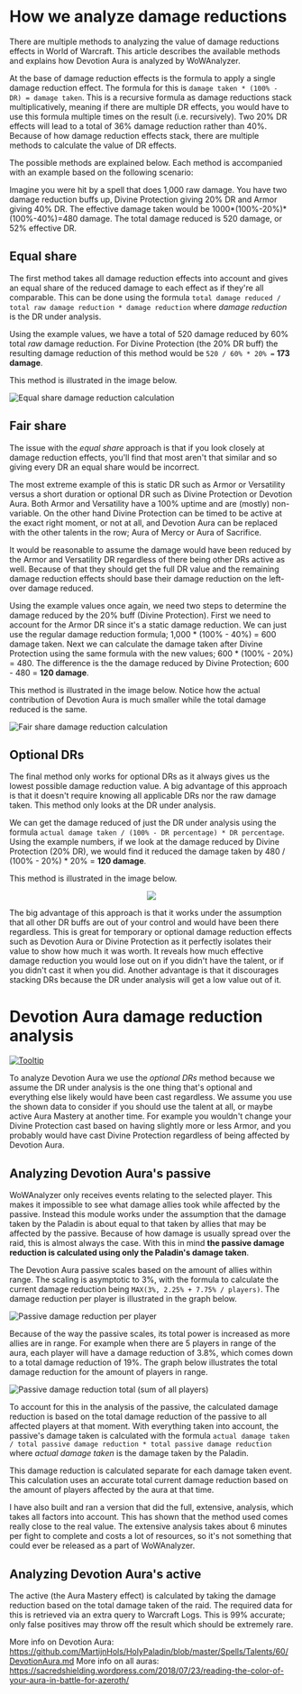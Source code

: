 # How we analyze damage reductions

There are multiple methods to analyzing the value of damage reductions effects in World of Warcraft. This article describes the available methods and explains how Devotion Aura is analyzed by WoWAnalyzer.

At the base of damage reduction effects is the formula to apply a single damage reduction effect. The formula for this is `damage taken * (100% - DR) = damage taken`. This is a recursive formula as damage reductions stack multiplicatively, meaning if there are multiple DR effects, you would have to use this formula multiple times on the result (i.e. recursively). Two 20% DR effects will lead to a total of 36% damage reduction rather than 40%. Because of how damage reduction effects stack, there are multiple methods to calculate the value of DR effects.

The possible methods are explained below. Each method is accompanied with an example based on the following scenario:

Imagine you were hit by a spell that does 1,000 raw damage. You have two damage reduction buffs up, Divine Protection giving 20% DR and Armor giving 40% DR. The effective damage taken would be 1000*(100%-20%)*(100%-40%)=480 damage. The total damage reduced is 520 damage, or 52% effective DR.

## Equal share

The first method takes all damage reduction effects into account and gives an equal share of the reduced damage to each effect as if they're all comparable. This can be done using the formula `total damage reduced / total raw damage reduction * damage reduction` where *damage reduction* is the DR under analysis.

Using the example values, we have a total of 520 damage reduced by 60% total *raw* damage reduction. For Divine Protection (the 20% DR buff) the resulting damage reduction of this method would be `520 / 60% * 20% =` **173 damage**.

This method is illustrated in the image below.

![Equal share damage reduction calculation](https://user-images.githubusercontent.com/4565223/43356596-caed9382-9273-11e8-94eb-c109bb442298.png)

## Fair share

The issue with the *equal share* approach is that if you look closely at damage reduction effects, you'll find that most aren't that similar and so giving every DR an equal share would be incorrect.

The most extreme example of this is static DR such as Armor or Versatility versus a short duration or optional DR such as Divine Protection or Devotion Aura. Both Armor and Versatility have a 100% uptime and are (mostly) non-variable. On the other hand Divine Protection can be timed to be active at the exact right moment, or not at all, and Devotion Aura can be replaced with the other talents in the row; Aura of Mercy or Aura of Sacrifice.

It would be reasonable to assume the damage would have been reduced by the Armor and Versatility DR regardless of there being other DRs active as well. Because of that they should get the full DR value and the remaining damage reduction effects should base their damage reduction on the left-over damage reduced.

Using the example values once again, we need two steps to determine the damage reduced by the 20% buff (Divine Protection). First we need to account for the Armor DR since it's a static damage reduction. We can just use the regular damage reduction formula; 1,000 * (100% - 40%) = 600 damage taken. Next we can calculate the damage taken after Divine Protection using the same formula with the new values; 600 * (100% - 20%) = 480. The difference is the the damage reduced by Divine Protection; 600 - 480 = **120 damage**.

This method is illustrated in the image below. Notice how the actual contribution of Devotion Aura is much smaller while the total damage reduced is the same.

![Fair share damage reduction calculation](https://user-images.githubusercontent.com/4565223/43354049-2cc22de0-9245-11e8-80db-9a998cf2c396.png)

## Optional DRs

The final method only works for optional DRs as it always gives us the lowest possible damage reduction value. A big advantage of this approach is that it doesn't require knowing all applicable DRs nor the raw damage taken. This method only looks at the DR under analysis.

We can get the damage reduced of just the DR under analysis using the formula `actual damage taken / (100% - DR percentage) * DR percentage`. Using the example numbers, if we look at the damage reduced by Divine Protection (20% DR), we would find it reduced the damage taken by 480 / (100% - 20%) * 20% = **120 damage**.

This method is illustrated in the image below.

<center>
  <img src="https://user-images.githubusercontent.com/4565223/43354048-2ca6d680-9245-11e8-9751-5f5fd14b844a.png">
</center>

The big advantage of this approach is that it works under the assumption that all other DR buffs are out of your control and would have been there regardless. This is great for temporary or optional damage reduction effects such as Devotion Aura or Divine Protection as it perfectly isolates their value to show how much it was worth. It reveals how much effective damage reduction you would lose out on if you didn't have the talent, or if you didn't cast it when you did. Another advantage is that it discourages stacking DRs because the DR under analysis will get a low value out of it.

# Devotion Aura damage reduction analysis

[![Tooltip](https://user-images.githubusercontent.com/4565223/43018363-bc61c862-8c59-11e8-80fc-77938dfe1740.png)](https://wowdb.com/spells/183425-devotion-aura)

To analyze Devotion Aura we use the *optional DRs* method because we assume the DR under analysis is the one thing that's optional and everything else likely would have been cast regardless. We assume you use the shown data to consider if you should use the talent at all, or maybe active Aura Mastery at another time. For example you wouldn't change your Divine Protection cast based on having slightly more or less Armor, and you probably would have cast Divine Protection regardless of being affected by Devotion Aura.

## Analyzing Devotion Aura's passive

WoWAnalyzer only receives events relating to the selected player. This makes it impossible to see what damage allies took while affected by the passive. Instead this module works under the assumption that the damage taken by the Paladin is about equal to that taken by allies that may be affected by the passive. Because of how damage is usually spread over the raid, this is almost always the case. With this in mind **the passive damage reduction is calculated using only the Paladin's damage taken**.

The Devotion Aura passive scales based on the amount of allies within range. The scaling is asymptotic to 3%, with the formula to calculate the current damage reduction being `MAX(3%, 2.25% + 7.75% / players)`. The damage reduction per player is illustrated in the graph below.

![Passive damage reduction per player](https://user-images.githubusercontent.com/4565223/43359142-1550084a-929e-11e8-97fe-c658279244e8.png)

Because of the way the passive scales, its total power is increased as more allies are in range. For example when there are 5 players in range of the aura, each player will have a damage reduction of 3.8%, which comes down to a total damage reduction of 19%. The graph below illustrates the total damage reduction for the amount of players in range.

![Passive damage reduction total (sum of all players)](https://user-images.githubusercontent.com/4565223/43359144-16f16de2-929e-11e8-81db-5ad85f864625.png)

To account for this in the analysis of the passive, the calculated damage reduction is based on the total damage reduction of the passive to all affected players at that moment. With everything taken into account, the passive's damage taken is calculated with the formula `actual damage taken / total passive damage reduction * total passive damage reduction` where *actual damage taken* is the damage taken by the Paladin.

This damage reduction is calculated separate for each damage taken event. This calculation uses an accurate total current damage reduction based on the amount of players affected by the aura at that time.

I have also built and ran a version that did the full, extensive, analysis, which takes all factors into account. This has shown that the method used comes really close to the real value. The extensive analysis takes about 6 minutes per fight to complete and costs a lot of resources, so it's not something that could ever be released as a part of WoWAnalyzer.

## Analyzing Devotion Aura's active

The active (the Aura Mastery effect) is calculated by taking the damage reduction based on the total damage taken of the raid. The required data for this is retrieved via an extra query to Warcraft Logs. This is 99% accurate; only false positives may throw off the result which should be extremely rare.

More info on Devotion Aura: https://github.com/MartijnHols/HolyPaladin/blob/master/Spells/Talents/60/DevotionAura.md
More info on all auras: https://sacredshielding.wordpress.com/2018/07/23/reading-the-color-of-your-aura-in-battle-for-azeroth/
